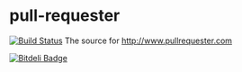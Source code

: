 pull-requester
==============

[![Build Status](https://travis-ci.org/abelmartin/pull-requester.png)](https://travis-ci.org/abelmartin/pull-requester.png)
The source for http://www.pullrequester.com


[![Bitdeli Badge](https://d2weczhvl823v0.cloudfront.net/abelmartin/pull-requester/trend.png)](https://bitdeli.com/free "Bitdeli Badge")

